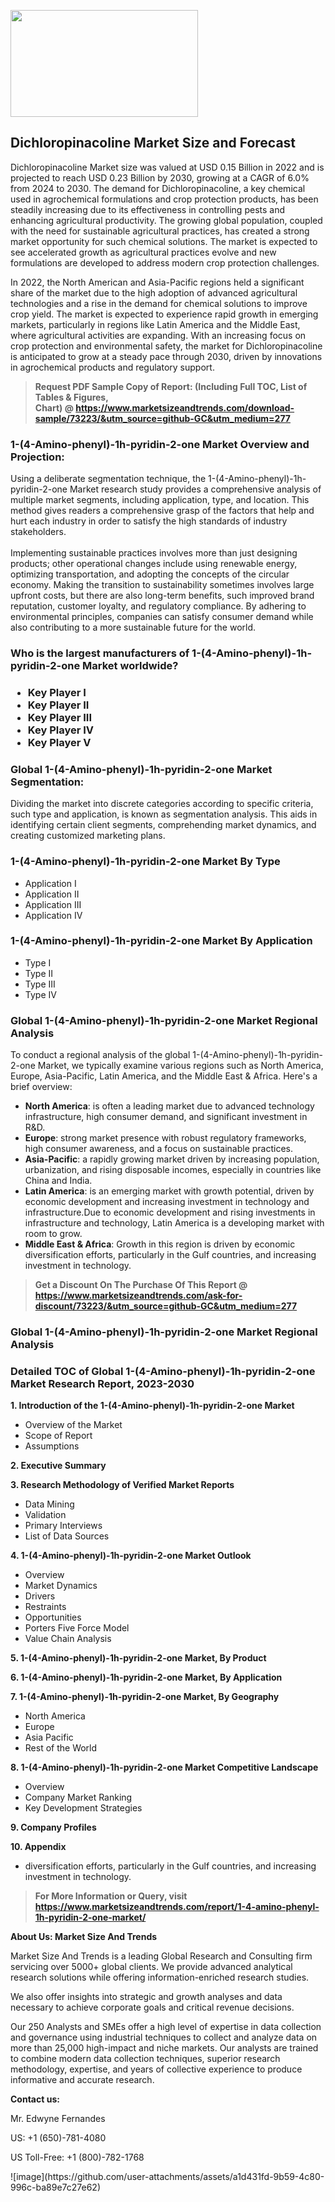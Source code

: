 <p><img class="alignnone size-medium wp-image-20088" src="https://ffe5etoiles.com/wp-content/uploads/2024/12/MST1-300x171.png" alt="" width="300" height="171" /></p><h2>Dichloropinacoline Market Size and Forecast</h2><p>Dichloropinacoline Market size was valued at USD 0.15 Billion in 2022 and is projected to reach USD 0.23 Billion by 2030, growing at a CAGR of 6.0% from 2024 to 2030. The demand for Dichloropinacoline, a key chemical used in agrochemical formulations and crop protection products, has been steadily increasing due to its effectiveness in controlling pests and enhancing agricultural productivity. The growing global population, coupled with the need for sustainable agricultural practices, has created a strong market opportunity for such chemical solutions. The market is expected to see accelerated growth as agricultural practices evolve and new formulations are developed to address modern crop protection challenges.</p><p>In 2022, the North American and Asia-Pacific regions held a significant share of the market due to the high adoption of advanced agricultural technologies and a rise in the demand for chemical solutions to improve crop yield. The market is expected to experience rapid growth in emerging markets, particularly in regions like Latin America and the Middle East, where agricultural activities are expanding. With an increasing focus on crop protection and environmental safety, the market for Dichloropinacoline is anticipated to grow at a steady pace through 2030, driven by innovations in agrochemical products and regulatory support.</p></p><blockquote id="" class=""><strong>Request PDF Sample Copy of Report: (Including Full TOC, List of Tables &amp; Figures, Chart)&nbsp;@&nbsp;<strong><a href="https://www.marketsizeandtrends.com/download-sample/73223/&utm_source=github-GC&utm_medium=277" target="_blank">https://www.marketsizeandtrends.com/download-sample/73223/&utm_source=github-GC&utm_medium=277</a></strong></strong></blockquote><h3 id="" class="">1-(4-Amino-phenyl)-1h-pyridin-2-one Market&nbsp;Overview and Projection:</h3><p id="" class="">Using a deliberate segmentation technique, the 1-(4-Amino-phenyl)-1h-pyridin-2-one Market research study provides a comprehensive analysis of multiple market segments, including application, type, and location. This method gives readers a comprehensive grasp of the factors that help and hurt each industry in order to satisfy the high standards of industry stakeholders. <br /> <br />Implementing sustainable practices involves more than just designing products; other operational changes include using renewable energy, optimizing transportation, and adopting the concepts of the circular economy. Making the transition to sustainability sometimes involves large upfront costs, but there are also long-term benefits, such improved brand reputation, customer loyalty, and regulatory compliance. By adhering to environmental principles, companies can satisfy consumer demand while also contributing to a more sustainable future for the world.</p><h3 id="" class="">Who is the largest manufacturers of&nbsp;1-(4-Amino-phenyl)-1h-pyridin-2-one Market worldwide?</h3><h3 class=""><p><ul><li>Key Player I </li><li> Key Player II </li><li> Key Player III </li><li> Key Player IV </li><li> Key Player V</li></ul></p></h3><h3 id="" class="">Global&nbsp;1-(4-Amino-phenyl)-1h-pyridin-2-one Market Segmentation:</h3><p id="" class="">Dividing the market into discrete categories according to specific criteria, such type and application, is known as segmentation analysis. This aids in identifying certain client segments, comprehending market dynamics, and creating customized marketing plans.</p><h3 id="" class="">1-(4-Amino-phenyl)-1h-pyridin-2-one Market&nbsp;By Type</h3><p><p><ul><li>Application I</li><li> Application II</li><li> Application III</li><li> Application IV</p></li></ul></p></p><h3 id="" class="">1-(4-Amino-phenyl)-1h-pyridin-2-one Market&nbsp;By Application</h3><p class=""><p><ul><li>Type I</li><li> Type II</li><li> Type III</li><li> Type IV</li></ul></p></p><h3 id="" class="">Global 1-(4-Amino-phenyl)-1h-pyridin-2-one Market Regional Analysis</h3><p id="" class="">To conduct a regional analysis of the global 1-(4-Amino-phenyl)-1h-pyridin-2-one Market, we typically examine various regions such as North America, Europe, Asia-Pacific, Latin America, and the Middle East &amp; Africa. Here's a brief overview:</p><ul><li><strong>North America</strong>: is often a leading market due to advanced technology infrastructure, high consumer demand, and significant investment in R&amp;D.</li><li><strong>Europe</strong>: strong market presence with robust regulatory frameworks, high consumer awareness, and a focus on sustainable practices.</li><li><strong>Asia-Pacific</strong>: a rapidly growing market driven by increasing population, urbanization, and rising disposable incomes, especially in countries like China and India.</li><li><strong>Latin America</strong>: is an emerging market with growth potential, driven by economic development and increasing investment in technology and infrastructure.Due to economic development and rising investments in infrastructure and technology, Latin America is a developing market with room to grow.</li><li><strong>Middle East &amp; Africa</strong>: Growth in this region is driven by economic diversification efforts, particularly in the Gulf countries, and increasing investment in technology.</li></ul><blockquote id="" class=""><strong>Get a Discount On The Purchase Of This Report @ <strong><a href="https://www.marketsizeandtrends.com/ask-for-discount/73223/&utm_source=github-GC&utm_medium=277" target="_blank">https://www.marketsizeandtrends.com/ask-for-discount/73223/&utm_source=github-GC&utm_medium=277</a></strong></strong></blockquote><h3 id="" class="">Global 1-(4-Amino-phenyl)-1h-pyridin-2-one Market Regional Analysis</h3><h3 id="" class="">Detailed TOC of Global 1-(4-Amino-phenyl)-1h-pyridin-2-one Market Research Report, 2023-2030</h3><p id="" class=""><strong>1. Introduction of the 1-(4-Amino-phenyl)-1h-pyridin-2-one Market</strong></p><ul><li>Overview of the Market</li><li>Scope of Report</li><li>Assumptions</li></ul><p id="" class=""><strong>2. Executive Summary</strong></p><p id="" class=""><strong>3. Research Methodology of Verified Market Reports</strong></p><ul><li>Data Mining</li><li>Validation</li><li>Primary Interviews</li><li>List of Data Sources</li></ul><p id="" class=""><strong>4. 1-(4-Amino-phenyl)-1h-pyridin-2-one Market Outlook</strong></p><ul><li>Overview</li><li>Market Dynamics</li><li>Drivers</li><li>Restraints</li><li>Opportunities</li><li>Porters Five Force Model</li><li>Value Chain Analysis</li></ul><p id="" class=""><strong>5. 1-(4-Amino-phenyl)-1h-pyridin-2-one Market, By Product</strong></p><p id="" class=""><strong>6. 1-(4-Amino-phenyl)-1h-pyridin-2-one Market, By Application</strong></p><p id="" class=""><strong>7. 1-(4-Amino-phenyl)-1h-pyridin-2-one Market, By Geography</strong></p><ul><li>North America</li><li>Europe</li><li>Asia Pacific</li><li>Rest of the World</li></ul><p id="" class=""><strong>8. 1-(4-Amino-phenyl)-1h-pyridin-2-one Market Competitive Landscape</strong></p><ul><li>Overview</li><li>Company Market Ranking</li><li>Key Development Strategies</li></ul><p id="" class=""><strong>9. Company Profiles</strong></p><p id="" class=""><strong>10. Appendix</strong></p><ul><li>diversification efforts, particularly in the Gulf countries, and increasing investment in technology.</li></ul><blockquote id="" class=""><strong>For More Information or Query, visit <strong><strong><a href="https://www.marketsizeandtrends.com/report/1-4-amino-phenyl-1h-pyridin-2-one-market/" target="_blank">https://www.marketsizeandtrends.com/report/1-4-amino-phenyl-1h-pyridin-2-one-market/</a></strong></strong></strong></blockquote><p id="" class=""><strong>About Us: Market Size And Trends</strong></p><p id="" class="">Market Size And Trends is a leading Global Research and Consulting firm servicing over 5000+ global clients. We provide advanced analytical research solutions while offering information-enriched research studies.</p><p id="" class="">We also offer insights into strategic and growth analyses and data necessary to achieve corporate goals and critical revenue decisions.</p><p id="" class="">Our 250 Analysts and SMEs offer a high level of expertise in data collection and governance using industrial techniques to collect and analyze data on more than 25,000 high-impact and niche markets. Our analysts are trained to combine modern data collection techniques, superior research methodology, expertise, and years of collective experience to produce informative and accurate research.</p><p id="" class=""><strong>Contact us:</strong></p><p id="" class="">Mr. Edwyne Fernandes</p><p id="" class="">US: +1 (650)-781-4080</p><p id="" class="">US Toll-Free: +1 (800)-782-1768</p>
![image](https://github.com/user-attachments/assets/a1d431fd-9b59-4c80-996c-ba89e7c27e62)
